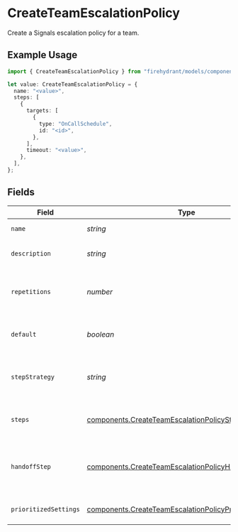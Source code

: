 # CreateTeamEscalationPolicy

Create a Signals escalation policy for a team.

## Example Usage

```typescript
import { CreateTeamEscalationPolicy } from "firehydrant/models/components";

let value: CreateTeamEscalationPolicy = {
  name: "<value>",
  steps: [
    {
      targets: [
        {
          type: "OnCallSchedule",
          id: "<id>",
        },
      ],
      timeout: "<value>",
    },
  ],
};
```

## Fields

| Field                                                                                                                                | Type                                                                                                                                 | Required                                                                                                                             | Description                                                                                                                          |
| ------------------------------------------------------------------------------------------------------------------------------------ | ------------------------------------------------------------------------------------------------------------------------------------ | ------------------------------------------------------------------------------------------------------------------------------------ | ------------------------------------------------------------------------------------------------------------------------------------ |
| `name`                                                                                                                               | *string*                                                                                                                             | :heavy_check_mark:                                                                                                                   | The escalation policy's name.                                                                                                        |
| `description`                                                                                                                        | *string*                                                                                                                             | :heavy_minus_sign:                                                                                                                   | A detailed description of the escalation policy.                                                                                     |
| `repetitions`                                                                                                                        | *number*                                                                                                                             | :heavy_minus_sign:                                                                                                                   | The number of times that the escalation policy should repeat before an alert is dropped.                                             |
| `default`                                                                                                                            | *boolean*                                                                                                                            | :heavy_minus_sign:                                                                                                                   | Whether this escalation policy should be the default for the team.                                                                   |
| `stepStrategy`                                                                                                                       | *string*                                                                                                                             | :heavy_minus_sign:                                                                                                                   | The strategy for handling steps in the escalation policy. Can be "static" or "dynamic_by_priority".                                  |
| `steps`                                                                                                                              | [components.CreateTeamEscalationPolicyStep](../../models/components/createteamescalationpolicystep.md)[]                             | :heavy_check_mark:                                                                                                                   | A list of steps that define how an alert should escalate through the policy.                                                         |
| `handoffStep`                                                                                                                        | [components.CreateTeamEscalationPolicyHandoffStep](../../models/components/createteamescalationpolicyhandoffstep.md)                 | :heavy_minus_sign:                                                                                                                   | A step that defines where an alert should be sent when the policy is exhausted and the alert is still unacknowledged.                |
| `prioritizedSettings`                                                                                                                | [components.CreateTeamEscalationPolicyPrioritizedSettings](../../models/components/createteamescalationpolicyprioritizedsettings.md) | :heavy_minus_sign:                                                                                                                   | Priority-specific settings for dynamic escalation policies                                                                           |